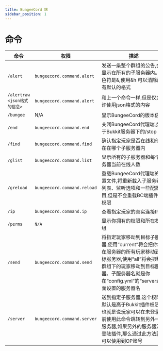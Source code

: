```yaml
---
title: BungeeCord 端
sidebar_position: 1
---
```


# 命令

| 命令 | 权限 | 描述 |
| --- | --- |--- |
| `/alert` | `bungeecord.command.alert` | 发送一条整个群组的公告,会显示在所有的子服务器内。颜色符是&,使用&h 可以清除所有默认的格式 |
| `/alertraw <json格式的信息>` | `bungeecord.command.alert` | 和上一个命令一样,但是仅允许使用json格式的内容 |
| `/bungee` | N/A | 显示BungeeCord的版本信息 |
| `/end` | `bungeecord.command.end` | 关闭BungeeCord代理端,类似于Bukkit服务器下的/stop |
| `/find` | `bungeecord.command.find` | 确认指定玩家是否在线和他现在在哪个子服务器内 |
| `/glist` | `bungeecord.command.list` | 显示所有的子服务器和每个服务器当前在线人数 |
| `/greload` | `bungeecord.command.reload` | 重载BungeeCord代理端的配置文件,将重新载入子服务器列表、监听选项和一些配置项目,但是不会重载BC端插件和权限 |
| `/ip` | `bungeecord.command.ip` | 查看指定玩家的真实连接IP |
| `/perms` | `N/A` | 显示你拥有的权限和所在权限组 |
| `/send` | `bungeecord.command.send` | 将指定玩家移动到目标子服务器,使用“current”将会把你所在服务器的所有玩家移动到目标服务器,使用“all”将会把整个群组下的玩家移动到目标服务器。子服务器名就是你在“config.yml”的“servers”下面设置的服务器名 |
| `/server` | `bungeecord.command.server` | 送到指定子服务器,这个权限默认是高于Bukkit插件权限的,也就是说玩家可以在未登录之前使用此命令跳转到另外一个服务器,如果另外的服务器没登陆插件,那么通过此方法就可以使用到OP账号 |
